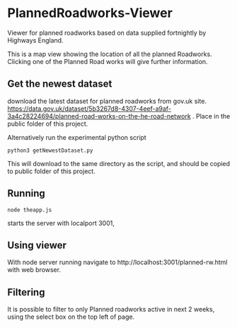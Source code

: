 # PlannedRoadworks-Viewer
Viewer for planned roadworks based on data supplied fortnightly by Highways England.  
  
This is a map view showing the location of all the planned Roadworks. Clicking one of the Planned Road works will give further information.

## Get the newest dataset

download the latest dataset for planned roadworks from gov.uk site. https://data.gov.uk/dataset/5b3267d8-4307-4eef-a9af-3a4c28224694/planned-road-works-on-the-he-road-network . Place in the public folder of this project.  
  
 Alternatively run the experimental python script
 ```
 python3 getNewestDataset.py
 ```
 This will download to the same directory as the script, and should be copied to public folder of this project.
 
 ## Running

```
node theapp.js
```

starts the server with localport 3001,

## Using viewer

With node server running navigate to http://localhost:3001/planned-rw.html with web browser.

## Filtering
 It is possible to filter to only Planned roadworks active in next 2 weeks, using the select box on the top left of page.
